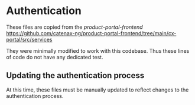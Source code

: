 # Authentication

These files are copied from the *product-portal-frontend*
https://github.com/catenax-ng/product-portal-frontend/tree/main/cx-portal/src/services

They were minimally modified to work with this codebase. Thus these lines of code do not have any dedicated test.

## Updating the authentication process
At this time, these files must be manually updated to reflect changes to the authentication process.